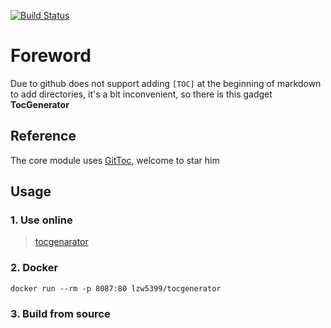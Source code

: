 ﻿[![Build Status](https://dev.azure.com/Zhiwen-Lin/Codepie/_apis/build/status/lzw5399.TocGenerator?branchName=master)](https://dev.azure.com/Zhiwen-Lin/Codepie/_build/latest?definitionId=27&branchName=master)
 
 # Foreword

Due to github does not support adding `[TOC]` at the beginning of markdown to add directories, it's a bit inconvenient, so there is this gadget **TocGenerator**

## Reference

The core module uses [GitToc](https://github.com/Holy-Shine/GitToc), welcome to star him

## Usage

### 1. Use online

> [tocgenarator](http://47.100.220.174:30075)

### 2. Docker

```shell
docker run --rm -p 8087:80 lzw5399/tocgenerator
```

### 3. Build from source
